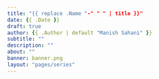```yaml
---
title: "{{ replace .Name "-" " " | title }}"
date: {{ .Date }}
draft: true
author: {{ .Author | default "Manish Sahani" }}
subtitle: ""
description: ""
about: ""
banner: banner.png
layout: "pages/series"
---
```


